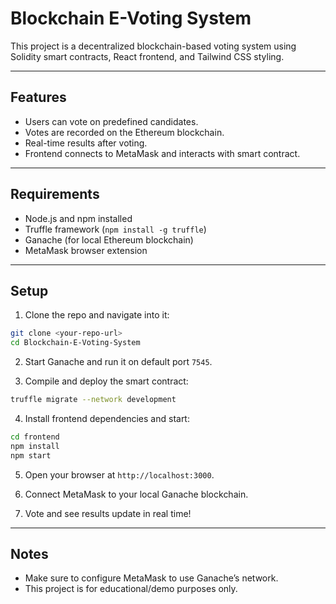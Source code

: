 # Blockchain E-Voting System

This project is a decentralized blockchain-based voting system using Solidity smart contracts, React frontend, and Tailwind CSS styling.

---

## Features

- Users can vote on predefined candidates.
- Votes are recorded on the Ethereum blockchain.
- Real-time results after voting.
- Frontend connects to MetaMask and interacts with smart contract.

---

## Requirements

- Node.js and npm installed
- Truffle framework (`npm install -g truffle`)
- Ganache (for local Ethereum blockchain)
- MetaMask browser extension

---

## Setup

1. Clone the repo and navigate into it:

```bash
git clone <your-repo-url>
cd Blockchain-E-Voting-System
```

2. Start Ganache and run it on default port `7545`.

3. Compile and deploy the smart contract:

```bash
truffle migrate --network development
```

4. Install frontend dependencies and start:

```bash
cd frontend
npm install
npm start
```

5. Open your browser at `http://localhost:3000`.

6. Connect MetaMask to your local Ganache blockchain.

7. Vote and see results update in real time!

---

## Notes

- Make sure to configure MetaMask to use Ganache’s network.
- This project is for educational/demo purposes only.
